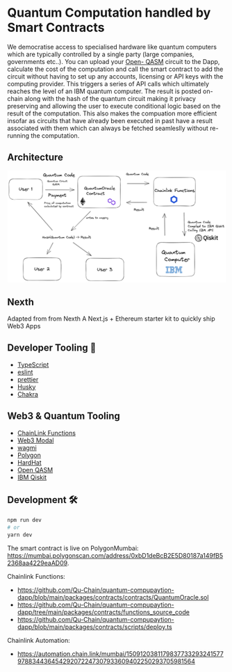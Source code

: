 # Quantum Computation handled by Smart Contracts
We democratise access to specialised hardware like quantum computers which are typically controlled by a single party (large companies, governments etc..). You can upload your [Open- QASM](https://openqasm.com) circuit to the Dapp, calculate the cost of the computation and call the smart contract to add the circuit without having to set up any accounts, licensing or API keys with the computing provider. This triggers a series of API calls which ultimately reaches the level of an IBM quantum computer. The result is posted on-chain along with the hash of the quantum circuit making it privacy preserving and allowing the user to execute conditional logic based on the result of the computation. This also makes the compuation more efficient insofar as circuits that have already been executed in past have a result associated with them which can always be fetched seamleslly without re-running the computation.

## Architecture

![architecture](architecture.png)

## Nexth

Adapted from from Nexth A Next.js + Ethereum starter kit to quickly ship Web3 Apps

## Developer Tooling 🧰

- [TypeScript](https://www.typescriptlang.org/)
- [eslint](https://eslint.org/)
- [prettier](https://prettier.io/)
- [Husky](https://typicode.github.io/husky/)
- [Chakra](https://chakra-ui.com)

## Web3 & Quantum Tooling 

- [ChainLink Functions](https://docs.chain.link/chainlink-functions#:~:text=Chainlink%20Functions%20eliminates%20the%20need,back%20to%20your%20smart%20contract.)
- [Web3 Modal](https://web3modal.com)
- [wagmi](https://wagmi.sh)
- [Polygon](https://polygon.technology)
- [HardHat](https://hardhat.org)
- [Open QASM](https://openqasm.com)
- [IBM Qiskit](https://qiskit.org)

## Development 🛠️

```bash
npm run dev
# or
yarn dev
```

The smart contract is live on PolygonMumbai: https://mumbai.polygonscan.com/address/0xbD1deBcB2E5D80187a149fB52368aa4229eaAD09.

Chainlink Functions:
- https://github.com/Qu-Chain/quantum-compupaytion-dapp/blob/main/packages/contracts/contracts/QuantumOracle.sol
- https://github.com/Qu-Chain/quantum-compupaytion-dapp/tree/main/packages/contracts/functions_source_code
- https://github.com/Qu-Chain/quantum-compupaytion-dapp/blob/main/packages/contracts/scripts/deploy.ts

Chainlink Automation:
- https://automation.chain.link/mumbai/1509120381179837733293241577978834436454292072247307933609402250293705981564

